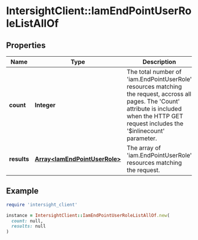 # IntersightClient::IamEndPointUserRoleListAllOf

## Properties

| Name | Type | Description | Notes |
| ---- | ---- | ----------- | ----- |
| **count** | **Integer** | The total number of &#39;iam.EndPointUserRole&#39; resources matching the request, accross all pages. The &#39;Count&#39; attribute is included when the HTTP GET request includes the &#39;$inlinecount&#39; parameter. | [optional] |
| **results** | [**Array&lt;IamEndPointUserRole&gt;**](IamEndPointUserRole.md) | The array of &#39;iam.EndPointUserRole&#39; resources matching the request. | [optional] |

## Example

```ruby
require 'intersight_client'

instance = IntersightClient::IamEndPointUserRoleListAllOf.new(
  count: null,
  results: null
)
```

